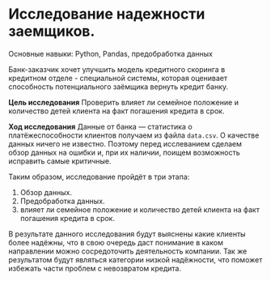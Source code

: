 # Исследование надежности заемщиков.

Основные навыки: Python, Pandas, предобработка данных

Банк-заказчик хочет улучшить модель кредитного скоринга в кредитном отделе - специальной системы, которая оценивает способность потенциального заёмщика вернуть кредит банку.

**Цель исследования**
Проверить влияет ли семейное положение и количество детей клиента на факт погашения кредита в срок.

**Ход исследования**
Данные от банка — статистика о платёжеспособности клиентов получаем из файла `data.csv`. О качестве данных ничего не известно. Поэтому перед исслеванием сделаем обзор данных на ошибки и, при их наличии, поищем возможность исправить самые критичные.
 
Таким образом, исследование пройдёт в три этапа:
 1. Обзор данных.
 2. Предобработка данных.
 3. влияет ли семейное положение и количество детей клиента на факт погашения кредита в срок.

В результате данного исследования будут выяснены какие клиенты более надёжны, что в свою очередь даст понимание в каком направлении можно сосредоточить деятельность компании. Так же результатом будут являться категории низкой надёжности, что поможет избежать части проблем с невозвратом кредита.
